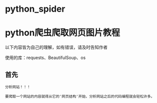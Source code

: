 # python_spider


python爬虫爬取网页图片教程
=


以下内容皆为自己的理解，如有错误，请及时告知作者


使用的库：requests、BeautifulSoup、os


首先
-

    分析网站！！！
    
    要爬取一个网站的内容就得从它的'网页结构'开始，分析网站之后的代码编程就会轻松许多。
    










